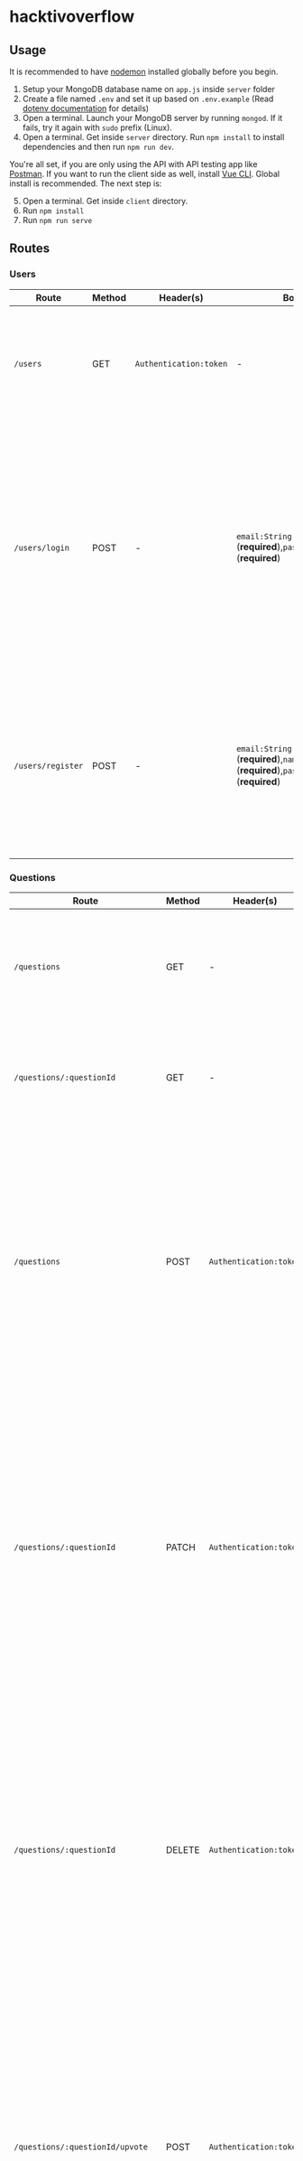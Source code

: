# hacktivoverflow

## Usage

It is recommended to have [nodemon](https://nodemon.io/) installed globally before you begin.

1. Setup your MongoDB database name on `app.js` inside `server` folder
2. Create a file named `.env` and set it up based on `.env.example` (Read [dotenv documentation](dotenv) for details)
3. Open a terminal. Launch your MongoDB server by running `mongod`. If it fails, try it again with `sudo` prefix (Linux).
4. Open a terminal. Get inside `server` directory. Run `npm install` to install dependencies and then run `npm run dev`.

You're all set, if you are only using the API with API testing app like [Postman](https://www.getpostman.com/). If you want to run the client side as well, install [Vue CLI](https://cli.vuejs.org/). Global install is recommended. The next step is:

5. Open a terminal. Get inside `client` directory.
6. Run `npm install`
7. Run `npm run serve`

## Routes

### Users

| Route | Method | Header(s) | Body | Description | Response |
| ----- | ------ | --------- | ---- | ----------- | -------- |
| `/users` | GET | `Authentication:token` | - | Get all users | Success<br />Code: 200<br/>body: [{object user}, {object user}, ... ]<br /><br />Error:<br />(500)<br />body: {object error} |
| `/users/login` | POST | - | `email:String` (**required**),`password:String` (**required**) | Log in and obtain a `JSON Web Token` | Success<br />Code: 200<br/>body: [{object user}, {object user}, ... ]<br /><br />Error (wrong email/password):<br />(401)<br />body: {object error}<br /><br />Error (email not found):<br />(404)<br />body: {object error}<br /><br />Error:<br />(500)<br />body: {object error} |
| `/users/register` | POST | - | `email:String` (**required**),`name:String` (**required**),`password:String` (**required**) | Register a user | Success<br />Code: 201<br/>body: {token:String}<br /><br />Error (blank required field(s)):<br />(400)<br />body: {object error}<br /><br />Error:<br />(500)<br />body: {object error} |

### Questions

| Route | Method | Header(s) | Body | Params | Query | Description | Response |
| ----- | ------ | --------- | ---- | ------ | ----- | ----------- | -------- |
| `/questions` | GET | - | - | - | - | Get all questions | Success<br />Code: 200<br/>body: [{object question}, {object question}, ... ]<br/><br/>Error:<br />(500)<br />body: {object error} |
| `/questions/:questionId` | GET | - | - | `questionId` | - | Get a question | Success<br />Code: 200<br/>body: {object question}<br/><br/>Error:<br/>(500)<br />body: {object error} |
| `/questions` | POST | `Authentication:token` | `title:String` (**required**), `description:String` (**required**) | - | - | Create a question | Success<br />Code: 201<br/>body: {object question}<br /><br />Error (blank required field(s)):<br />(400)<br />body: {object error}<br /><br />Error (unauthenticated):<br />(401)<br />body: { message: "You are not authenticated. Please login." }<br /><br />Error:<br />(500)<br />body: {object error} |
| `/questions/:questionId` | PATCH | `Authentication:token` |  `title:String` (**required**), `description:String` (**required**) | `questionId` | - | Edit a question | Success<br />Code: 200<br/>body: { object updated question }<br /><br />Error (unauthenticated):<br />(401)<br />body: { message: "You are not authenticated. Please login."<br /><br />Error (unauthorized):<br />(401)<br />body: { message: "You are not authorized to perform this action." }<br /><br />Error:<br />(500)<br />body: {object error} |
| `/questions/:questionId` | DELETE | `Authentication:token` | - | `questionId` | - | Delete a product | Success<br />Code: 200<br/>body: { message: "delete success" }<br /><br />Error (unauthenticated):<br />(401)<br />body: { message: "You are not authenticated. Please login." }<br /><br />Error (unauthorized):<br />(401)<br />body: { message: "You are not authorized to perform this action." }<br /><br />Error:<br />(500)<br />body: {object error} |
| `/questions/:questionId/upvote` | POST | `Authentication:token` | - | `questionId` | - | Upvote a question | Success<br />Code: 200<br/>body: {object updated question}<br /><br />Error (unauthenticated):<br />(401)<br />body: { message: "You are not authenticated. Please login." }<br /><br />Error (unauthorized):<br />(401)<br />body: { message: "You are not authorized to perform this action." }<br /><br />Error:<br />(500)<br />body: {object error} |
| `/questions/:questionId/upvote` | DELETE | `Authentication:token` | - | `questionId` | - | Remove upvote from a question | Success<br />Code: 200<br/>body: {object updated question}<br /><br />Error (unauthenticated):<br />(401)<br />body: { message: "You are not authenticated. Please login." }<br /><br />Error (unauthorized):<br />(401)<br />body: { message: "You are not authorized to perform this action." }<br /><br />Error:<br />(500)<br />body: {object error} |
| `/questions/:questionId/downvote` | POST | `Authentication:token` | - | `questionId` | - | Downvote a question | Success<br />Code: 200<br/>body: {object updated question}<br /><br />Error (unauthenticated):<br />(401)<br />body: { message: "You are not authenticated. Please login." }<br /><br />Error (unauthorized):<br />(401)<br />body: { message: "You are not authorized to perform this action." }<br /><br />Error:<br />(500)<br />body: {object error} |
| `/questions/:questionId/downvote` | DELETE | `Authentication:token` | - | `questionId` | - | Remove downvote from a question | Success<br />Code: 200<br/>body: {object updated question}<br /><br />Error (unauthenticated):<br />(401)<br />body: { message: "You are not authenticated. Please login." }<br /><br />Error (unauthorized):<br />(401)<br />body: { message: "You are not authorized to perform this action." }<br /><br />Error:<br />(500)<br />body: {object error} |

### Answers

| Route | Method | Header(s) | Body | Params | Description | Response |
| ----- | ------ | --------- | ---- | ------ | ----- | ----------- |
| `/answers` | GET | - | - | - | Get all answers | Success<br />Code: 200<br/>body: [{ object answer }, { object answer }, ... ]<br/><br/>Error:<br />(500)<br />body: {object error} |
| `/answers/:answerId` | GET | - | - | `answerId` | Get an answer | Success<br />Code: 200<br/>body: {object answer}<br/><br/>Error:<br/>(500)<br />body: { object error } |
| `/answers` | POST | `Authentication:token` | `title:String` (**required**), `description:String` (**required**) | - | Create an answer | Success<br />Code: 201<br/>body: {object answer}<br /><br />Error (blank required field(s)):<br />(400)<br />body: { object error }<br /><br />Error (unauthenticated):<br />(401)<br />body: { message: "You are not authenticated. Please login." }<br /><br />Error:<br />(500)<br />body: { object error } |
| `/answers/:answerId` | PATCH | `Authentication:token` | `title:String` (**required**), `description:String` (**required**) | `answerId` | Edit an answer | Success<br />Code: 200<br/>body: { object updated question }<br /><br />Error (unauthenticated):<br />(401)<br />body: { message: "You are not authenticated. Please login."<br /><br />Error (unauthorized):<br />(401)<br />body: { message: "You are not authorized to perform this action." }<br /><br />Error:<br />(500)<br />body: {object error} |
| `/answers/:answerId/upvote` | POST | `Authentication:token` | - | `questionId` | Upvote an answer | Success<br />Code: 200<br/>body: {object updated answer}<br /><br />Error (unauthenticated):<br />(401)<br />body: { message: "You are not authenticated. Please login." }<br /><br />Error (unauthorized):<br />(401)<br />body: { message: "You are not authorized to perform this action." }<br /><br />Error:<br />(500)<br />body: {object error} |
| `/answers/:answerId/upvote` | DELETE | `Authentication:token` | - | `questionId` | Remove upvote from an answer | Success<br />Code: 200<br/>body: {object updated answer}<br /><br />Error (unauthenticated):<br />(401)<br />body: { message: "You are not authenticated. Please login." }<br /><br />Error (unauthorized):<br />(401)<br />body: { message: "You are not authorized to perform this action." }<br /><br />Error:<br />(500)<br />body: {object error} |
| `/answers/:answerId/downvote` | POST | `Authentication:token` | - | `questionId` | Downvote an answer | Success<br />Code: 200<br/>body: {object updated answer}<br /><br />Error (unauthenticated):<br />(401)<br />body: { message: "You are not authenticated. Please login." }<br /><br />Error (unauthorized):<br />(401)<br />body: { message: "You are not authorized to perform this action." }<br /><br />Error:<br />(500)<br />body: {object error} |
| `/answers/:answerId/downvote` | DELETE | `Authentication:token` | - | `questionId` | Remove downvote from an answer | Success<br />Code: 200<br/>body: {object updated answer}<br /><br />Error (unauthenticated):<br />(401)<br />body: { message: "You are not authenticated. Please login." }<br /><br />Error (unauthorized):<br />(401)<br />body: { message: "You are not authorized to perform this action." }<br /><br />Error:<br />(500)<br />body: {object error} |